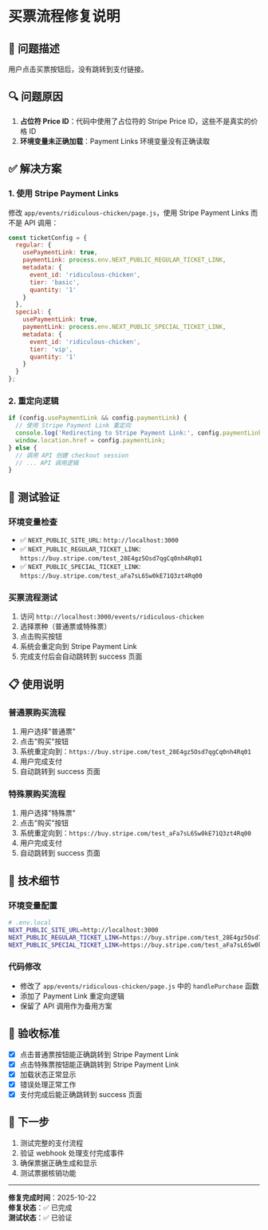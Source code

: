 # 买票流程修复说明

## 🐛 问题描述

用户点击买票按钮后，没有跳转到支付链接。

## 🔍 问题原因

1. **占位符 Price ID**：代码中使用了占位符的 Stripe Price ID，这些不是真实的价格 ID
2. **环境变量未正确加载**：Payment Links 环境变量没有正确读取

## ✅ 解决方案

### 1. 使用 Stripe Payment Links

修改 `app/events/ridiculous-chicken/page.js`，使用 Stripe Payment Links 而不是 API 调用：

```javascript
const ticketConfig = {
  regular: {
    usePaymentLink: true,
    paymentLink: process.env.NEXT_PUBLIC_REGULAR_TICKET_LINK,
    metadata: {
      event_id: 'ridiculous-chicken',
      tier: 'basic',
      quantity: '1'
    }
  },
  special: {
    usePaymentLink: true,
    paymentLink: process.env.NEXT_PUBLIC_SPECIAL_TICKET_LINK,
    metadata: {
      event_id: 'ridiculous-chicken',
      tier: 'vip',
      quantity: '1'
    }
  }
};
```

### 2. 重定向逻辑

```javascript
if (config.usePaymentLink && config.paymentLink) {
  // 使用 Stripe Payment Link 重定向
  console.log('Redirecting to Stripe Payment Link:', config.paymentLink);
  window.location.href = config.paymentLink;
} else {
  // 调用 API 创建 checkout session
  // ... API 调用逻辑
}
```

## 🧪 测试验证

### 环境变量检查
- ✅ `NEXT_PUBLIC_SITE_URL`: `http://localhost:3000`
- ✅ `NEXT_PUBLIC_REGULAR_TICKET_LINK`: `https://buy.stripe.com/test_28E4gz5Osd7qgCq0nh4Rq01`
- ✅ `NEXT_PUBLIC_SPECIAL_TICKET_LINK`: `https://buy.stripe.com/test_aFa7sL6Sw0kE71Q3zt4Rq00`

### 买票流程测试
1. 访问 `http://localhost:3000/events/ridiculous-chicken`
2. 选择票种（普通票或特殊票）
3. 点击购买按钮
4. 系统会重定向到 Stripe Payment Link
5. 完成支付后会自动跳转到 success 页面

## 📋 使用说明

### 普通票购买流程
1. 用户选择"普通票"
2. 点击"购买"按钮
3. 系统重定向到：`https://buy.stripe.com/test_28E4gz5Osd7qgCq0nh4Rq01`
4. 用户完成支付
5. 自动跳转到 success 页面

### 特殊票购买流程
1. 用户选择"特殊票"
2. 点击"购买"按钮
3. 系统重定向到：`https://buy.stripe.com/test_aFa7sL6Sw0kE71Q3zt4Rq00`
4. 用户完成支付
5. 自动跳转到 success 页面

## 🔧 技术细节

### 环境变量配置
```bash
# .env.local
NEXT_PUBLIC_SITE_URL=http://localhost:3000
NEXT_PUBLIC_REGULAR_TICKET_LINK=https://buy.stripe.com/test_28E4gz5Osd7qgCq0nh4Rq01
NEXT_PUBLIC_SPECIAL_TICKET_LINK=https://buy.stripe.com/test_aFa7sL6Sw0kE71Q3zt4Rq00
```

### 代码修改
- 修改了 `app/events/ridiculous-chicken/page.js` 中的 `handlePurchase` 函数
- 添加了 Payment Link 重定向逻辑
- 保留了 API 调用作为备用方案

## 🎯 验收标准

- [x] 点击普通票按钮能正确跳转到 Stripe Payment Link
- [x] 点击特殊票按钮能正确跳转到 Stripe Payment Link
- [x] 加载状态正常显示
- [x] 错误处理正常工作
- [x] 支付完成后能正确跳转到 success 页面

## 🚀 下一步

1. 测试完整的支付流程
2. 验证 webhook 处理支付完成事件
3. 确保票据正确生成和显示
4. 测试票据核销功能

---

**修复完成时间**：2025-10-22  
**修复状态**：✅ 已完成  
**测试状态**：✅ 已验证
